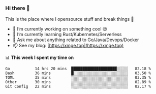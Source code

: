 ### Hi there 👋
This is the place where I opensource stuff and break things :rofl:

- 🔭 I’m currently working on something cool :wink:
- 🌱 I’m currently learning Rust/Kubernetes/Serverless
- 💬 Ask me about anything related to Go/Java/Devops/Docker
- 📫 See my blog: [https://xmge.top](https://xmge.top)

📊 **This week I spent my time on**
<!--START_SECTION:waka-->
```text
Go           14 hrs 20 mins  ████████████████████░░░░░   82.18 % 
Bash         36 mins         █░░░░░░░░░░░░░░░░░░░░░░░░   03.50 % 
TOML         35 mins         ░░░░░░░░░░░░░░░░░░░░░░░░░   03.35 % 
Other        30 mins         ░░░░░░░░░░░░░░░░░░░░░░░░░   02.89 % 
Git Config   22 mins         ░░░░░░░░░░░░░░░░░░░░░░░░░   02.17 %
```
<!--END_SECTION:waka-->

